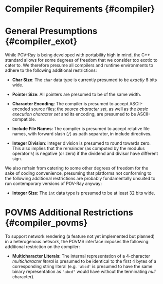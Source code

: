 # Compiler Requirements {#compiler}


General Presumptions {#compiler_exot}
====================

While POV-Ray is being developed with portability high in mind, the C++ standard allows for some degrees of freedom that
we consider too exotic to cater to. We therefore presume all compilers and runtime environments to adhere to the
following additional restrictions:

  - **Char Size**: The `char` data type is currently presumed to be _exactly_ 8 bits wide.

  - **Pointer Size**: All pointers are presumed to be of the same width.

  - **Character Encoding**: The compiler is presumed to accept ASCII-encoded source files; the _source character set_,
    as well as the _basic execution character set_ and its encoding, are presumed to be ASCII-compatible.

  - **Include File Names**: The compiler is presumed to accept relative file names, with forward slash (`/`) as path
    separator, in include directives.

  - **Integer Division**: Integer division is presumed to round towards zero. This also implies that the remainder (as
    computed by the modulus operator `%`) is negative (or zero) if the dividend and divisor have different sign.

We also refrain from catering to some other degrees of freedom for the sake of coding convenience, presuming that
platforms not conforming to the following additional restrictions are probably fundamentally unsuited to run
contemporary versions of POV-Ray anyway:

  - **Integer Size**: The `int` data type is presumed to be at least 32 bits wide.


POVMS Additional Restrictions {#compiler_povms}
=============================

To support network rendering (a feature not yet implemented but planned) in a heterogenous network, the POVMS interface
imposes the following additional restriction on the compiler:

  - **Multicharacter Literals**: The internal representation of a 4-character _multicharacter literal_ is presumed to
    be identical to the first 4 bytes of a corresponding string literal (e.g. `'abcd'` is presumed to have the same
    binary representation as `"abcd"` would have without the terminating _null_ character).

